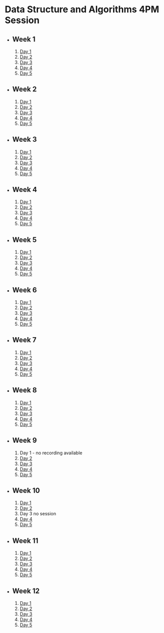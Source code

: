 # Data Structure and Algorithms 4PM Session

- ## Week 1

   1. [Day 1](https://www.facebook.com/iCodeguru/videos/945502893838177)
   2. [Day 2](https://www.facebook.com/iCodeguru/videos/735209295336122)
   3. [Day 3](https://www.facebook.com/iCodeguru/videos/744843644212863)
   4. [Day 4](https://www.facebook.com/iCodeguru/videos/326844733518062)
   5. [Day 5](https://www.facebook.com/iCodeguru/videos/3631993930418977)

- ## Week 2

   1. [Day 1](https://web.facebook.com/iCodeguru/videos/780863330538464)
   2. [Day 2](https://www.facebook.com/iCodeguru/videos/713031080958560)
   3. [Day 3](https://www.facebook.com/iCodeguru/videos/885472553029438)
   4. [Day 4](https://www.facebook.com/iCodeguru/videos/1207844140173399)
   5. [Day 5](https://www.facebook.com/iCodeguru/videos/2324246154427456)

- ## Week 3

   1. [Day 1](https://www.facebook.com/iCodeguru/videos/1032167451185152)
   2. [Day 2](https://www.facebook.com/iCodeguru/videos/907141604280142)
   3. [Day 3](https://www.facebook.com/iCodeguru/videos/3733742023514299)
   4. [Day 4](https://www.facebook.com/iCodeguru/videos/1086998426082355)
   5. [Day 5](https://www.facebook.com/iCodeguru/videos/918216146306315)

- ## Week 4

   1. [Day 1](https://www.facebook.com/iCodeguru/videos/830253252190132)
   2. [Day 2](https://www.facebook.com/iCodeguru/videos/707486368152199)
   3. [Day 3](https://www.facebook.com/iCodeguru/videos/1344256280308317)
   4. [Day 4](https://www.facebook.com/iCodeguru/videos/221921050984551)
   5. [Day 5](https://web.facebook.com/iCodeguru/videos/1026911855272952)

- ## Week 5

   1. [Day 1](https://web.facebook.com/iCodeguru/videos/1129113531597290)
   2. [Day 2](https://www.facebook.com/iCodeguru/videos/1080840446289598)
   3. [Day 3](https://www.facebook.com/iCodeguru/videos/1033178304443474)
   4. [Day 4](https://www.facebook.com/iCodeguru/videos/933178011601572)
   5. [Day 5](https://www.facebook.com/iCodeguru/videos/1054630092316604)

- ## Week 6

   1. [Day 1](https://www.facebook.com/iCodeguru/videos/1062632064777759)
   2. [Day 2](https://www.facebook.com/iCodeguru/videos/942850440850219)
   3. [Day 3](https://www.facebook.com/iCodeguru/videos/273576158880430)
   4. [Day 4](https://www.facebook.com/iCodeguru/videos/860018592601452)
   5. [Day 5](https://www.facebook.com/iCodeguru/videos/420759033637745)

- ## Week 7

   1. [Day 1](https://www.facebook.com/iCodeguru/videos/314112501132381)
   2. [Day 2](https://www.facebook.com/iCodeguru/videos/383568927611630)
   3. [Day 3](https://www.facebook.com/iCodeguru/videos/1866437633785325)
   4. [Day 4](https://www.facebook.com/iCodeguru/videos/1629674131106803)
   5. [Day 5](https://www.facebook.com/iCodeguru/videos/365847182865355)

- ## Week 8

   1. [Day 1](https://www.facebook.com/iCodeguru/videos/412491367885370)
   2. [Day 2](https://www.facebook.com/iCodeguru/videos/952603793125067)
   3. [Day 3](https://www.facebook.com/iCodeguru/videos/1541991506378058)
   4. [Day 4](https://www.facebook.com/iCodeguru/videos/360034513499150)
   5. [Day 5](https://www.facebook.com/iCodeguru/videos/355098364154961)

- ## Week 9

   1. Day 1 - no recording available
   2. [Day 2](https://www.facebook.com/iCodeguru/videos/769411201484500)
   3. [Day 3](https://www.facebook.com/iCodeguru/videos/1091210095461723)
   4. [Day 4](https://www.facebook.com/iCodeguru/videos/368055722662349)
   5. [Day 5](https://www.facebook.com/iCodeguru/videos/414663687703052)

- ## Week 10

   1. [Day 1](https://www.facebook.com/iCodeguru/videos/1115941126210868)
   2. [Day 2](https://www.facebook.com/iCodeguru/videos/1219749049006125)
   3. Day 3 no session
   4. [Day 4](https://www.facebook.com/iCodeguru/videos/941781117465591)
   5. [Day 5](https://www.facebook.com/iCodeguru/videos/813647227444651)

- ## Week 11

   1. [Day 1](https://www.facebook.com/iCodeguru/videos/341257888917343)
   2. [Day 2](https://www.facebook.com/iCodeguru/videos/397831502943713)
   3. [Day 3](https://www.facebook.com/iCodeguru/videos/7341653135856731)
   4. [Day 4](https://www.facebook.com/iCodeguru/videos/1833655607056486)
   5. [Day 5](https://www.facebook.com/iCodeguru/videos/778027447594723)

- ## Week 12

   1. [Day 1](https://www.facebook.com/iCodeguru/videos/370740762445951)
   2. [Day 2](https://www.facebook.com/iCodeguru/videos/7266780570074022)
   3. [Day 3](https://www.facebook.com/iCodeguru/videos/2527376854136573)
   4. [Day 4](https://www.facebook.com/iCodeguru/videos/1799799487183505)
   5. [Day 5]()

<!-- - ## Week

   1. [Day 1]()
   2. [Day 2]()
   3. [Day 3](https://www.facebook.com/iCodeguru/videos/1176589603717193)
   4. [Day 4]()
   5. [Day 5]() -->

<!-- - ## Week

   1. [Day 1]()
   2. [Day 2]()
   3. [Day 3]()
   4. [Day 4]()
   5. [Day 5]() -->